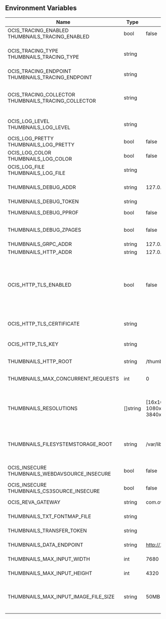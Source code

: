 ## Environment Variables

| Name | Type | Default Value | Description |
|------|------|---------------|-------------|
| OCIS_TRACING_ENABLED<br/>THUMBNAILS_TRACING_ENABLED | bool | false | Activates tracing.|
| OCIS_TRACING_TYPE<br/>THUMBNAILS_TRACING_TYPE | string |  | The type of tracing. Defaults to '', which is the same as 'jaeger'. Allowed tracing types are 'jaeger' and '' as of now.|
| OCIS_TRACING_ENDPOINT<br/>THUMBNAILS_TRACING_ENDPOINT | string |  | The endpoint of the tracing agent.|
| OCIS_TRACING_COLLECTOR<br/>THUMBNAILS_TRACING_COLLECTOR | string |  | The HTTP endpoint for sending spans directly to a collector, i.e. http://jaeger-collector:14268/api/traces. Only used if the tracing endpoint is unset.|
| OCIS_LOG_LEVEL<br/>THUMBNAILS_LOG_LEVEL | string |  | The log level. Valid values are: 'panic', 'fatal', 'error', 'warn', 'info', 'debug', 'trace'.|
| OCIS_LOG_PRETTY<br/>THUMBNAILS_LOG_PRETTY | bool | false | Activates pretty log output.|
| OCIS_LOG_COLOR<br/>THUMBNAILS_LOG_COLOR | bool | false | Activates colorized log output.|
| OCIS_LOG_FILE<br/>THUMBNAILS_LOG_FILE | string |  | The path to the log file. Activates logging to this file if set.|
| THUMBNAILS_DEBUG_ADDR | string | 127.0.0.1:9189 | Bind address of the debug server, where metrics, health, config and debug endpoints will be exposed.|
| THUMBNAILS_DEBUG_TOKEN | string |  | Token to secure the metrics endpoint.|
| THUMBNAILS_DEBUG_PPROF | bool | false | Enables pprof, which can be used for profiling.|
| THUMBNAILS_DEBUG_ZPAGES | bool | false | Enables zpages, which can be used for collecting and viewing in-memory traces.|
| THUMBNAILS_GRPC_ADDR | string | 127.0.0.1:9185 | The bind address of the GRPC service.|
| THUMBNAILS_HTTP_ADDR | string | 127.0.0.1:9186 | The bind address of the HTTP service.|
| OCIS_HTTP_TLS_ENABLED | bool | false | Activates TLS for the http based services using the server certifcate and key configured via OCIS_HTTP_TLS_CERTIFICATE and OCIS_HTTP_TLS_KEY. If OCIS_HTTP_TLS_CERTIFICATE is not set a temporary server certificate is generated - to be used with PROXY_INSECURE_BACKEND=true.|
| OCIS_HTTP_TLS_CERTIFICATE | string |  | Path/File name of the TLS server certificate (in PEM format) for the http services.|
| OCIS_HTTP_TLS_KEY | string |  | Path/File name for the TLS certificate key (in PEM format) for the server certificate to use for the http services.|
| THUMBNAILS_HTTP_ROOT | string | /thumbnails | Subdirectory that serves as the root for this HTTP service.|
| THUMBNAILS_MAX_CONCURRENT_REQUESTS | int | 0 | Number of maximum concurrent thumbnail requests. Default is 0 which is unlimited.|
| THUMBNAILS_RESOLUTIONS | []string | [16x16 32x32 64x64 128x128 1080x1920 1920x1080 2160x3840 3840x2160 4320x7680 7680x4320] | The supported list of target resolutions in the format WidthxHeight like 32x32. You can define any resolution as required. See the Environment Variable Types description for more details.|
| THUMBNAILS_FILESYSTEMSTORAGE_ROOT | string | /var/lib/ocis/thumbnails | The directory where the filesystem storage will store the thumbnails. If not defined, the root directory derives from $OCIS_BASE_DATA_PATH:/thumbnails.|
| OCIS_INSECURE<br/>THUMBNAILS_WEBDAVSOURCE_INSECURE | bool | false | Ignore untrusted SSL certificates when connecting to the webdav source.|
| OCIS_INSECURE<br/>THUMBNAILS_CS3SOURCE_INSECURE | bool | false | Ignore untrusted SSL certificates when connecting to the CS3 source.|
| OCIS_REVA_GATEWAY | string | com.owncloud.api.gateway | CS3 gateway used to look up user metadata|
| THUMBNAILS_TXT_FONTMAP_FILE | string |  | The path to a font file for txt thumbnails.|
| THUMBNAILS_TRANSFER_TOKEN | string |  | The secret to sign JWT to download the actual thumbnail file.|
| THUMBNAILS_DATA_ENDPOINT | string | http://127.0.0.1:9186/thumbnails/data | The HTTP endpoint where the actual thumbnail file can be downloaded.|
| THUMBNAILS_MAX_INPUT_WIDTH | int | 7680 | The maximum width of an input image which is being processed.|
| THUMBNAILS_MAX_INPUT_HEIGHT | int | 4320 | The maximum height of an input image which is being processed.|
| THUMBNAILS_MAX_INPUT_IMAGE_FILE_SIZE | string | 50MB | The maximum file size of an input image which is being processed. Usable common abbreviations: [KB, KiB, MB, MiB, GB, GiB, TB, TiB, PB, PiB, EB, EiB], example: 2GB.|